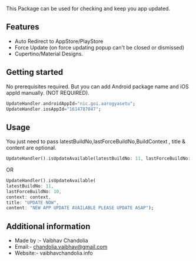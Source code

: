 This Package can be used for checking and keep you app updated.

## Features

- Auto Redirect to AppStore/PlayStore
- Force Update (on force updating popup can't be closed or dismissed)
- Cupertino/Material Designs.

## Getting started

No prerequisites required.
But you can add Android package name and iOS appId manually. (NOT REQUIRED).

```dart
UpdateHandler.androidAppId="nic.goi.aarogyasetu";
UpdateHandler.iosAppId="1614787047";
```

## Usage

You just need to pass latestBuildNo,lastForceBuildNo,BuildContext , title & content are optional.


```dart
UpdateHandler().isUpdateAvailable(latestBuildNo: 11, lastForceBuildNo: 10, context: context);
```
OR
```dart
UpdateHandler().isUpdateAvailable(
latestBuildNo: 11,
lastForceBuildNo: 10,
context: context,
title: "UPDATE NOW",
content: "NEW APP UPDATE AVAILABLE PLEASE UPDATE ASAP");
```

## Additional information

- Made by :- Vaibhav Chandolia
- Email:- chandolia.vaibhav@gmail.com
- Website:- vaibhavchandolia.info
